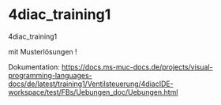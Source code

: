 # 4diac_training1
4diac_training1

mit Musterlösungen ! 

Dokumentation: 
https://docs.ms-muc-docs.de/projects/visual-programming-languages-docs/de/latest/training1/Ventilsteuerung/4diacIDE-workspace/test/FBs/Uebungen_doc/Uebungen.html


